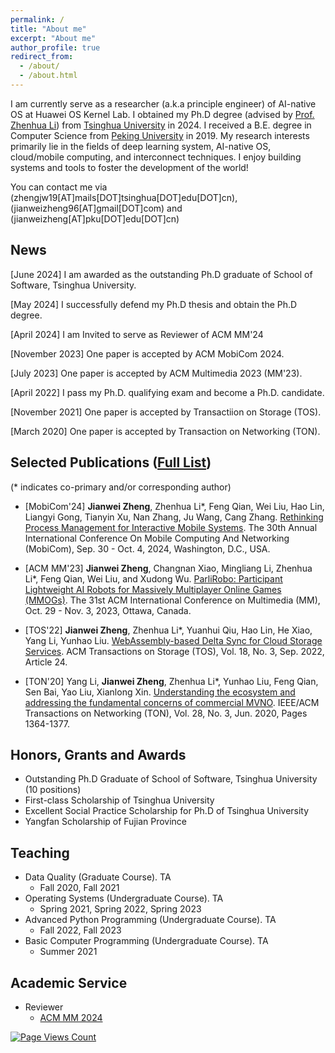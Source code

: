 ```yaml
---
permalink: /
title: "About me"
excerpt: "About me"
author_profile: true
redirect_from: 
  - /about/
  - /about.html
---
```


I am currently serve as a researcher (a.k.a principle engineer) of AI-native OS at Huawei OS Kernel Lab. I obtained my Ph.D degree (advised by [Prof. Zhenhua Li](http://www.greenorbs.org/people/lzh/)) from [Tsinghua University](http://info.tsinghua.edu.cn/index.jsp) in 2024.
I received a B.E. degree in Computer Science from [Peking University](https://www.pku.edu.cn/) in 2019.
My research interests primarily lie in the fields of deep learning system, AI-native OS, cloud/mobile computing, and interconnect techniques.
I enjoy building systems and tools to foster the development of the world!

You can contact me via (zhengjw19[AT]mails[DOT]tsinghua[DOT]edu[DOT]cn), (jianweizheng96[AT]gmail[DOT]com) and (jianweizheng[AT]pku[DOT]edu[DOT]cn)


## News
[June 2024] I am awarded as the outstanding Ph.D graduate of School of Software, Tsinghua University.

[May 2024] I successfully defend my Ph.D thesis and obtain the Ph.D degree.

[April 2024] I am Invited to serve as Reviewer of ACM MM'24

[November 2023] One paper is accepted by ACM MobiCom 2024.

[July 2023] One paper is accepted by ACM Multimedia 2023 (MM'23). 

[April 2022] I pass my Ph.D. qualifying exam and become a Ph.D. candidate.

[November 2021] One paper is accepted by Transactiion on Storage (TOS).

[March 2020] One paper is accepted by Transaction on Networking (TON).
    
## Selected Publications ([Full List](/publications/))

(* indicates co-primary and/or corresponding author)
- [MobiCom'24] **Jianwei Zheng**, Zhenhua Li*, Feng Qian, Wei Liu, Hao Lin, Liangyi Gong, Tianyin Xu, Nan Zhang, Ju Wang, Cang Zhang. [Rethinking Process Management for Interactive Mobile Systems]({{site.baseurl}}/static/files/MobiCom24_SUR.pdf). The 30th Annual International Conference On Mobile Computing And Networking (MobiCom), Sep. 30 - Oct. 4, 2024, Washington, D.C., USA.
<!-- 
  [![MobiCom2024](https://img.shields.io/badge/MobiCom-2024-brightgreen.svg)](https://sigmobile.org/mobicom/2024/) -->

- [ACM MM'23] **Jianwei Zheng**, Changnan Xiao, Mingliang Li, Zhenhua Li*, Feng Qian, Wei Liu, and Xudong Wu. [ParliRobo: Participant Lightweight AI Robots for Massively Multiplayer Online Games (MMOGs)]({{site.baseurl}}/static/files/MM23_ParliRobo.pdf). The 31st ACM International Conference on Multimedia (MM), Oct. 29 - Nov. 3, 2023, Ottawa, Canada.
<!--   
  [![MM2023](https://img.shields.io/badge/MM-2023-brightgreen.svg)](https://www.acmmm2023.org/) -->
  
- [TOS'22] **Jianwei Zheng**, Zhenhua Li*, Yuanhui Qiu, Hao Lin, He Xiao, Yang Li, Yunhao Liu. [WebAssembly-based Delta Sync for Cloud Storage Services]({{site.baseurl}}/static/files/WASM_based_delta_sync.pdf). ACM Transactions on Storage (TOS), Vol. 18, No. 3, Sep. 2022, Article 24.
<!--   
  [![TOS2022](https://img.shields.io/badge/TOS-2022-brightgreen.svg)](https://dl.acm.org/journal/tos) -->

- [TON'20] Yang Li, **Jianwei Zheng**, Zhenhua Li*, Yunhao Liu, Feng Qian, Sen Bai, Yao Liu, Xianlong Xin. [Understanding the ecosystem and addressing the fundamental concerns of commercial MVNO]({{site.baseurl}}/static/files/TON20_Xiaomi_MVNO.pdf). IEEE/ACM Transactions on Networking (TON), Vol. 28, No. 3, Jun. 2020, Pages 1364-1377.
<!-- 
  [![TON2020](https://img.shields.io/badge/TON-2020-brightgreen.svg)](https://dl.acm.org/journal/ton) -->

## Honors, Grants and Awards

+ Outstanding Ph.D Graduate of School of Software, Tsinghua University (10 positions)
+ First-class Scholarship of Tsinghua University
+ Excellent Social Practice Scholarship for Ph.D of Tsinghua University
+ Yangfan Scholarship of Fujian Province

## Teaching

* Data Quality (Graduate Course). TA
    * Fall 2020, Fall 2021
* Operating Systems (Undergraduate Course). TA
    * Spring 2021, Spring 2022, Spring 2023
* Advanced Python Programming (Undergraduate Course). TA
    * Fall 2022, Fall 2023 
* Basic Computer Programming (Undergraduate Course). TA
    * Summer 2021

## Academic Service
* Reviewer
    * [ACM MM 2024](https://2024.acmmm.org/)

<!-- ## Others

{% for post in site.posts %}
+ [{{ post.title }}]({{ site.baseurl }}{{ post.url }}) {{ post.date | date_to_string }}
{% endfor %} -->

<script async defer src="https://buttons.github.io/buttons.js"></script>

[![Page Views Count](https://badges.toozhao.com/badges/01F30E9P572HTSKH6CC7PA90YG/green.svg)](https://badges.toozhao.com/stats/01F30E9P572HTSKH6CC7PA90YG "Get your own page views count badge on badges.toozhao.com")
